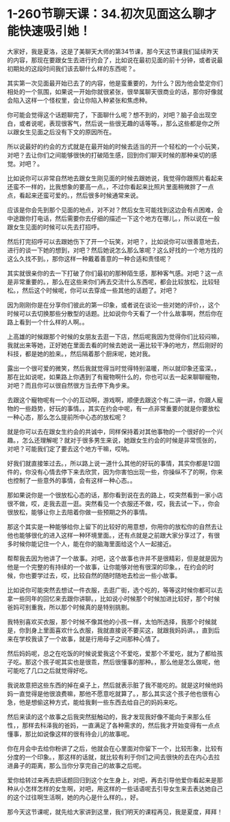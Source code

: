 # 1-260节聊天课：34.初次见面这么聊才能快速吸引她！

大家好，我是夏洛，这是了美聊天大师的第34节课，那今天这节课我们延续昨天的内容，那现在要跟女生去进行约会了，比如说在最初见面的前十分钟，或者说最初期处的这段时间我们该去聊什么样的东西呢？。

其实第一次见面最开始已去了的内容，他是蛮重要的，为什么？因为他会垫定你们相处的一个氛围，如果说一开始你就很紧张，很举属聊天很商业的话，那你好像就会陷入这样一个怪权里，会让你陷入种紧张和焦虑种。

你可能会觉得这个话题聊完了，下面聊什么呢？想不到的，对吧？脑子会出现空白，或者说呢，表现很客气，然后说一些很无趣的话等等。，那么这些都是你之所以跟女生见面之后没有下文的原因所在。

所以说最好的约会的方式就是在最开始的时候去适当的开一个轻松的一个小玩笑，对吧？去让你们之间能够很快的打破陌生感，回到你们聊天时候的那种亲切的感觉。对吧？。

比如说你可以非常自然地去跟女生刚见面的时候去跟她说，我觉得你跟照片看起来还蛮不一样的，比我想象的要高一点。，不过你看起来比照片里面稍微胖了一点点，看起来还蛮可爱的。，然后很多时候通常来说。

应该是你会先到那个见面的地点，对不对？然后女生可能找到这边会有点困难，会中途跟你打电话，然后需要你去仔细的描述一下这个地方在哪儿。，所以说在一般跟女生见面的时候可以先去打招呼。

然后打完招呼可以去跟她伤下了开一个玩笑，对吧？，比如说你可以很善意地去，进行的谈一下她的想到，对吧？然后她说怎么那么笨呢？这么好找的一个地方找的这么久找不到。，那你这样一种戴着善意的一种合适和责怪呢？

其实就很亲你的去一下打破了你们最初的那种陌生感，那种客气感。对吧？这一点是非常重要的。，那么在这些来你们再去交流什么东西呢，都会比较放松，比较轻松。，然后这个时候呢，你可以去穿成一些其他的话题了。对吧？

因为刚刚你是在分享你们彼此的第一印象，或者说在谈论一些对她的评价，，这个时候可以去切换那些分散型的话题。比如说你今天看了一个什么故事啊，然后你在路上看到一个什么样的人啊。。

上高雄的时候跟那个时候的女朋友去逛一下店，然后呢我因为觉得你们比较闷嘛，我就出来等她，正好她在里面去看的时候去她说一遍比较干净的地方，然后刚好的科技，都是她的脸来。，然后隔着那个厨床呢，她对我。

露出一个很可爱的微笑，然后我就觉得当时觉得特别温暖，所以就印象还蛮深。，那在比如说呢，如果路上你遇到了有寵物啊什么的，你也可以去一起来聊聊寵物，对吧？而且你可以很自然很方当去停下角步来。

去跟这个寵物呢有一个小的互动啊，游戏啊，顺便去跟这个有二讲一讲，你跟人寵物的一些趋势，好玩的事情。，其实在约会中呢，有一点非常重要的就是你要放松一种心态，那么怎么提前所中心态的放松呢？

就是你可以去在跟女生约会的共诚中，同样保持着对其他事物的一个很好的一个兴趣。，怎么还理解呢？就对于很多男生来说，她跟女生约会的时候是非常慌张的，对吧？可能我们定了要去这个地方干嘛，哎呐。

好我们就直接笨过去。，所以路上说一道什么其他的好玩的事情，其实你都是12固件的，你没有心情去停下来去欣赏，因为你害怕出现一些，你操纵不了的啊，你来也控制了一些意外的事情，会有这样一种心态。。

那如果说你是一个很放松心态的话，那你看到说在去的路上，哎突然看到一家小店很不做，哎，走我去逛一逛。突然看见一个衣服还不做，哎，我去试一下。，你会很放松，能够让你上去陪着你做一些预期之外的事情。

那这个其实是一种能够给你上留下的比较好的用意想，你用你的放松你的自然去让他也能够很化的进入这样一种环境里面。，还有点就是之前跟大家分享过了，有很多时候你能记住一个人，能在你的脑海里面给这个人一起接近。

帮帮我去因为他讲了一个故事。对吧，这个故事也许并不是很精彩，但是就是因为他是一个完整的有持续的一个故事，让你能够对他有很深的印象。，在约会的时候，你也要学过去，哎，比较自然的随时随地去检出一些小故事。

比如说你可能突然去想试一件衣服，去逛广街，选个吃的，等等这时候你都可以去拿一些同年的回忆来去跟你讲聊。，比如说小时候那个时候加进比较好，那个时候爸妈可别重我，所以那个时候真的是特别挑剔。

我特别喜欢买衣服，那个时候不像其他的小孩一样，太怕所选择，我那个时候就是，你到身上里面喜欢什么衣服，我就直接说不要买这，就跟我妈妈讲。，直到后来在学校我读了一个故事，就是行用母子之间那种心情了。

然后妈妈呢，总之在吃饭的时候说爱我这个不爱吃，爱那个不爱吃，就为了都给孩子吃。那这个孩子呢其实也是很乖，然后很懂事的那种。，那么他是怎么做呢，他可能吃了几口之后就觉得好吃。

我说故意把这些东西的掉在桌子上，然后就表示脏了我不能吃的。就是这时候他妈妈一直觉得是他很浪费嘛，那他不愿意吃就算了。，那么其实这个孩子他也很有心急，他是想偷这种方式，能给我剩一些东西去给自己的妈妈来吃。

然后来读的这个故事之后我突然挺触动的，我才发现我好像不能向于来那么任性，，那样去科泽我的爸妈，一直满足了各种需求的，然后我才开始变得有一点点懂事，那比如说像这样的很有待会儿的故事呢。

你在月会中去给你粉讲了之后，他就会在心里面对你留下一个，比较形象，比较有分度的一个印象。，那这样的话就，就比较有利于你们之间去很快的去在内心去拉进鼻子的距离，那么当你分享完自己的故事之后呢。

爱你给转过来再去把话题回归到这个女生身上，对吧，再去引导他爱你看起来是那种从小怎样怎样的女生啊，对吧，用这样的一些话语呢去引导女生来去表达她自己的这个过往啊生活啊，她的内心是什么样的。，好。

那今天这节课呢，就先给大家讲到这里，我们明天的课程再见，我是夏度，拜拜！